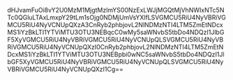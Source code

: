 dHJvamFuOi8vY2U0MzM1MjgtMzlmYS00NzExLWJjMGQtMjVhNWIxNTc5NTc0QGluLTAxLmxpY29tLm1sOjg0NDMjUmVsYXlfLSVGMCU5RiU4NyVBRiVGMCU5RiU4NyVCNUpQXzA3CnRyb2phbjovL2NlNDMzNTI4LTM5ZmEtNDcxMS1iYzBkLTI1YTViMTU3OTU3NEBqcC0wMy5saWNvbS5tbDo4NDQzI1JlbGF5XyVGMCU5RiU4NyVBRiVGMCU5RiU4NyVCNUpQLSVGMCU5RiU4NyVBRiVGMCU5RiU4NyVCNUpQXzI0CnRyb2phbjovL2NlNDMzNTI4LTM5ZmEtNDcxMS1iYzBkLTI1YTViMTU3OTU3NEBpbi0wNC5saWNvbS5tbDo4NDQzI1JlbGF5XyVGMCU5RiU4NyVBRiVGMCU5RiU4NyVCNUpQLSVGMCU5RiU4NyVBRiVGMCU5RiU4NyVCNUpQXzI1Cg==